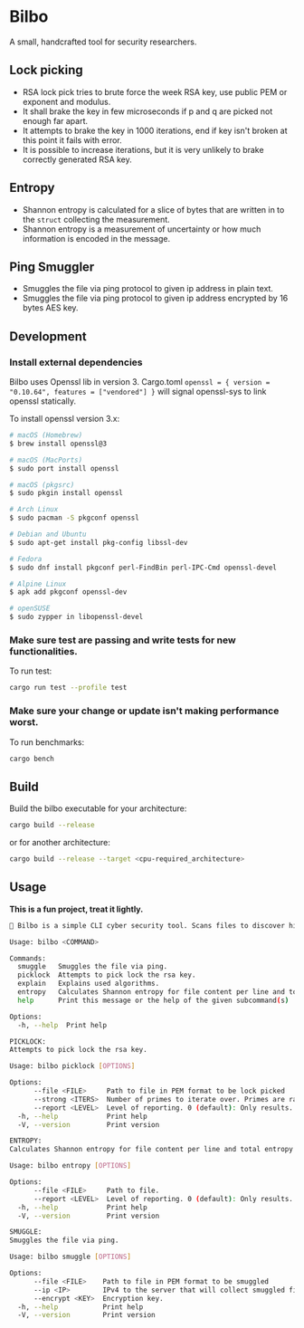 # Bilbo

A small, handcrafted tool for security researchers.

## Lock picking

 - RSA lock pick tries to brute force the week RSA key, use public PEM or exponent and modulus.
 - It shall brake the key in few microseconds if p and q are picked not enough far apart.
 - It attempts to brake the key in 1000 iterations, end if key isn't broken at this point it fails with error.
 - It is possible to increase iterations, but it is very unlikely to brake correctly generated RSA key.

 ## Entropy

 - Shannon entropy is calculated for a slice of bytes that are written in to the `struct` collecting the measurement.
 - Shannon entropy is a measurement of uncertainty or how much information is encoded in the message.

 ## Ping Smuggler

 - Smuggles the file via ping protocol to given ip address in plain text.
 - Smuggles the file via ping protocol to given ip address encrypted by 16 bytes AES key.

 ## Development

 ### Install external dependencies

Bilbo uses Openssl lib in version 3. Cargo.toml `openssl = { version = "0.10.64", features = ["vendored"] }` will signal openssl-sys to link openssl statically.

To install openssl version 3.x:


 ```sh
 # macOS (Homebrew)
 $ brew install openssl@3

 # macOS (MacPorts)
 $ sudo port install openssl

 # macOS (pkgsrc)
 $ sudo pkgin install openssl

 # Arch Linux
 $ sudo pacman -S pkgconf openssl

 # Debian and Ubuntu
 $ sudo apt-get install pkg-config libssl-dev

 # Fedora
 $ sudo dnf install pkgconf perl-FindBin perl-IPC-Cmd openssl-devel

 # Alpine Linux
 $ apk add pkgconf openssl-dev

 # openSUSE
 $ sudo zypper in libopenssl-devel
 ```


### Make sure test are passing and write tests for new functionalities.

To run test:

```sh
cargo run test --profile test
```

### Make sure your change or update isn't making performance worst.

To run benchmarks:

```sh
cargo bench
```

## Build

Build the bilbo executable for your architecture:

```sh
cargo build --release
```

or for another architecture:

```sh
cargo build --release --target <cpu-required_architecture>
```

 ## Usage

 **This is a fun project, treat it lightly.**

```sh
🧝 Bilbo is a simple CLI cyber security tool. Scans files to discover hidden information and helps send them secretly.

Usage: bilbo <COMMAND>

Commands:
  smuggle   Smuggles the file via ping.
  picklock  Attempts to pick lock the rsa key.
  explain   Explains used algorithms.
  entropy   Calculates Shannon entropy for file content per line and total entropy of a file.
  help      Print this message or the help of the given subcommand(s)

Options:
  -h, --help  Print help

PICKLOCK:
Attempts to pick lock the rsa key.

Usage: bilbo picklock [OPTIONS]

Options:
      --file <FILE>     Path to file in PEM format to be lock picked
      --strong <ITERS>  Number of primes to iterate over. Primes are randomly generated
      --report <LEVEL>  Level of reporting. 0 (default): Only results. 1: Important steps only. 2: Information about number of primes checked.
  -h, --help            Print help
  -V, --version         Print version

ENTROPY:
Calculates Shannon entropy for file content per line and total entropy of a file.

Usage: bilbo entropy [OPTIONS]

Options:
      --file <FILE>     Path to file.
      --report <LEVEL>  Level of reporting. 0 (default): Only results. 1: Important steps only. 2: All foundings such as each line entropy.
  -h, --help            Print help
  -V, --version         Print version

SMUGGLE:
Smuggles the file via ping.

Usage: bilbo smuggle [OPTIONS]

Options:
      --file <FILE>    Path to file in PEM format to be smuggled
      --ip <IP>        IPv4 to the server that will collect smuggled file.
      --encrypt <KEY>  Encryption key.
  -h, --help           Print help
  -V, --version        Print version

```

